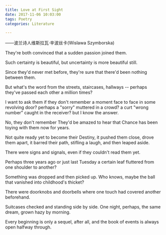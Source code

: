 ```yaml
---
title: Love at First Sight
date: 2017-11-06 10:03:00
tags: Poetry
categories: Literature

---
```


——波兰诗人维斯拉瓦·辛波丝卡(Wislawa Szymborska)
<br>

They're both convinced
that a sudden passion joined them.

Such certainty is beautiful,
but uncertainty is more beautiful still.

Since they'd never met before,
they're sure that there'd been nothing between them.

But what's the word from the streets, staircases, hallways --
perhaps they've passed each other a million times?
<!--more-->

I want to ask them
if they don't remember
a moment face to face
in some revolving door?
perhaps a "sorry" muttered in a crowd?
a curt "wrong number" caught in the receiver?
but I know the answer.

No, they don't remember
They'd be amazed to hear
that Chance has been toying with them
now for years.

Not quite ready yet
to become their Destiny,
it pushed them close, drove them apart,
it barred their path, stifling a laugh,
and then leaped aside.

There were signs and signals,
even if they couldn't read them yet.

Perhaps three years ago
or just last Tuesday
a certain leaf fluttered
from one shoulder to another?

Something was dropped and then picked up.
Who knows, maybe the ball that vanished into childhood's thicket?

There were doorknobs and doorbells
where one touch had covered another beforehand.

Suitcases checked and standing side by side.
One night, perhaps, the same dream,
grown hazy by morning.

Every beginning is only a sequel,
after all,
and the book of events
is always open halfway through.
